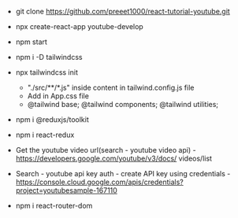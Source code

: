  - git clone https://github.com/preeet1000/react-tutorial-youtube.git

 - npx create-react-app youtube-develop

 - npm start
 
 - npm i -D tailwindcss

 - npx tailwindcss init
   -  "./src/**/*.js" inside content in tailwind.config.js file
   - Add in App.css file
    -  @tailwind base;
       @tailwind components;
       @tailwind utilities; 

- npm i @reduxjs/toolkit
- npm i react-redux   

- Get the youtube video url(search - youtube video api)  - https://developers.google.com/youtube/v3/docs/   videos/list

-  Search - youtube api key auth - create API key using credentials - https://console.cloud.google.com/apis/credentials?project=youtubesample-167110

- npm i react-router-dom
